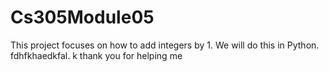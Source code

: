 # Cs305Module05
This project focuses on how to add integers by 1.
We will do this in Python. 
fdhfkhaedkfal. 
k
thank you for helping me
